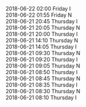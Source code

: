 2018-06-22 02:00 Friday  I  
2018-06-22 01:55 Friday  N  
2018-06-21 20:45 Thursday  I  
2018-06-21 20:05 Thursday  N  
2018-06-21 20:00 Thursday  I  
2018-06-21 14:10 Thursday  N  
2018-06-21 14:05 Thursday  I  
2018-06-21 09:30 Thursday  N  
2018-06-21 09:20 Thursday  I  
2018-06-21 09:05 Thursday  N  
2018-06-21 08:50 Thursday  I  
2018-06-21 08:45 Thursday  N  
2018-06-21 08:35 Thursday  I  
2018-06-21 08:30 Thursday  N  
2018-06-21 08:10 Thursday  I  

